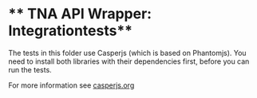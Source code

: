 # ** TNA API Wrapper: Integrationtests** #
The tests in this folder use Casperjs (which is based on Phantomjs).
You need to install both libraries with their dependencies first, before you can run the tests.

For more information see [casperjs.org](http://casperjs.org "casperjs.org")